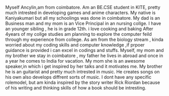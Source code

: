 Myself Ancylin,am from coimbatore. 
Am an BE.CSE student in KITE, pretty much intrested in developing games and anime characters. 
My native is Kaniyakumari but all my schoolings was done in coimbatore.
My dad is an Business man and my mom is an Vice Principal in an nursing collge.
I have an younger sibling , he is in grade 12th.
i love cooking and baking 
After 4years of my collge studies am planning to explore the computer feild through my experience from college.
As am from the biology stream , kinda worried about my coding skills and computer knowledge ,if prpoer guidance is provided i can excel in codings and stuffs.
Myself, my mom and my brother we stay in coimbatore , my father he lives in abroad and once in a year he comes to India for vacation.
My mom she is an awesome speaker,in which i get inspired by her talks and it motivates me.
My brother he is an guitarist and pretty much intrested in music.
He creates songs on his own also develops diffrent sorts of music.
I dont have any specific rolemodel, but am kinda inspired by the story writer Rick Riordan because of his writing and thinking skills of how a book should be intresting.
